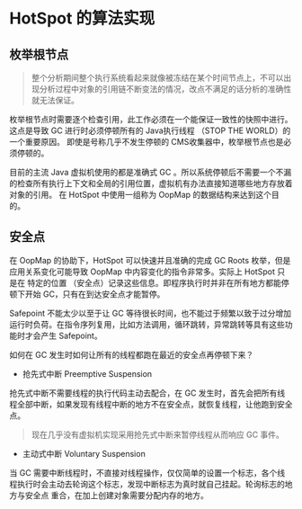 # HotSpot 的算法实现

## 枚举根节点

> 整个分析期间整个执行系统看起来就像被冻结在某个时间节点上，不可以出现分析过程中对象的引用链不断变法的情况，改点不满足的话分析的准确性就无法保证。

枚举根节点时需要逐个检查引用，此工作必须在一个能保证一致性的快照中进行。这点是导致 GC 进行时必须停顿所有的 Java执行线程 （STOP THE WORLD）的一个重要原因。
即使是号称几乎不发生停顿的 CMS收集器中，枚举根节点也是必须停顿的。

目前的主流 Java 虚拟机使用的都是准确式 GC 。所以系统停顿后不需要一个不漏的检查所有执行上下文和全局的引用位置，虚拟机有办法直接知道哪些地方存放着对象的引用。
在 HotSpot 中使用一组称为 OopMap 的数据结构来达到这个目的。

## 安全点

在 OopMap 的协助下，HotSpot 可以快速并且准确的完成 GC Roots 枚举，但是应用关系变化可能导致 OopMap 中内容变化的指令非常多。实际上 HotSpot 只是在 特定的位置
（安全点）记录这些信息。即程序执行时并非在所有地方都能停顿下开始 GC，只有在到达安全点才能暂停。

Safepoint 不能太少以至于让 GC 等待很长时间，也不能过于频繁以致于过分增加运行时负荷。在指令序列复用，比如方法调用，循环跳转，异常跳转等具有这些功能时才会产生 Safepoint。

如何在 GC 发生时如何让所有的线程都跑在最近的安全点再停顿下来？

+ 抢先式中断 Preemptive Suspension

抢先式中断不需要线程的执行代码主动去配合，在 GC 发生时，首先会把所有线程全部中断，如果发现有线程中断的地方不在安全点，就恢复线程，让他跑到安全点。

> 现在几乎没有虚拟机实现采用抢先式中断来暂停线程从而响应 GC 事件。

+ 主动式中断 Voluntary Suspension

当 GC 需要中断线程时，不直接对线程操作，仅仅简单的设置一个标志，各个线程执行时会主动去轮询这个标志，发现中断标志为真时就自己挂起。轮询标志的地方与安全点
重合，在加上创建对象需要分配内存的地方。